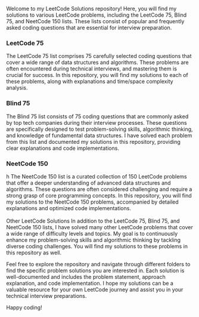 Welcome to my LeetCode Solutions repository! Here, you will find my solutions to various LeetCode problems, including the LeetCode 75, Blind 75, and NeetCode 150 lists. These lists consist of popular and frequently asked coding questions that are essential for interview preparation.

<h3>LeetCode 75</h3>

The LeetCode 75 list comprises 75 carefully selected coding questions that cover a wide range of data structures and algorithms. These problems are often encountered during technical interviews, and mastering them is crucial for success. In this repository, you will find my solutions to each of these problems, along with explanations and time/space complexity analysis.

<h3>Blind 75</h3>
The Blind 75 list consists of 75 coding questions that are commonly asked by top tech companies during their interview processes. These questions are specifically designed to test problem-solving skills, algorithmic thinking, and knowledge of fundamental data structures. I have solved each problem from this list and documented my solutions in this repository, providing clear explanations and code implementations.

<h3>NeetCode 150</h3>h
The NeetCode 150 list is a curated collection of 150 LeetCode problems that offer a deeper understanding of advanced data structures and algorithms. These questions are often considered challenging and require a strong grasp of core programming concepts. In this repository, you will find my solutions to the NeetCode 150 problems, accompanied by detailed explanations and optimized code implementations.
<br/>
<br/>
Other LeetCode Solutions
In addition to the LeetCode 75, Blind 75, and NeetCode 150 lists, I have solved many other LeetCode problems that cover a wide range of difficulty levels and topics. My goal is to continuously enhance my problem-solving skills and algorithmic thinking by tackling diverse coding challenges. You will find my solutions to these problems in this repository as well.

Feel free to explore the repository and navigate through different folders to find the specific problem solutions you are interested in. Each solution is well-documented and includes the problem statement, approach explanation, and code implementation. I hope my solutions can be a valuable resource for your own LeetCode journey and assist you in your technical interview preparations.

Happy coding!
